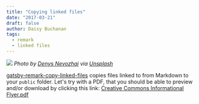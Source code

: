 ```yaml
---
title: "Copying linked files"
date: "2017-03-21"
draft: false
author: Daisy Buchanan
tags:
  - remark
  - linked files
---
```

![](denys-nevozhai-184452.jpg)
*Photo by [Denys Nevozhai](https://unsplash.com/@dnevozhai) via [Unsplash](https://unsplash.com/@dnevozhai?photo=DlnK1KOREds)*

[gatsby-remark-copy-linked-files][1] copies files linked to from Markdown to
your `public` folder. Let's try with a PDF, that you should be able to preview
and/or download by clicking this link: [Creative Commons Informational Flyer.pdf](Creativecommons-informational-flyer_eng.pdf)

[1]: https://www.gatsbyjs.org/docs/packages/gatsby-remark-copy-linked-files/
